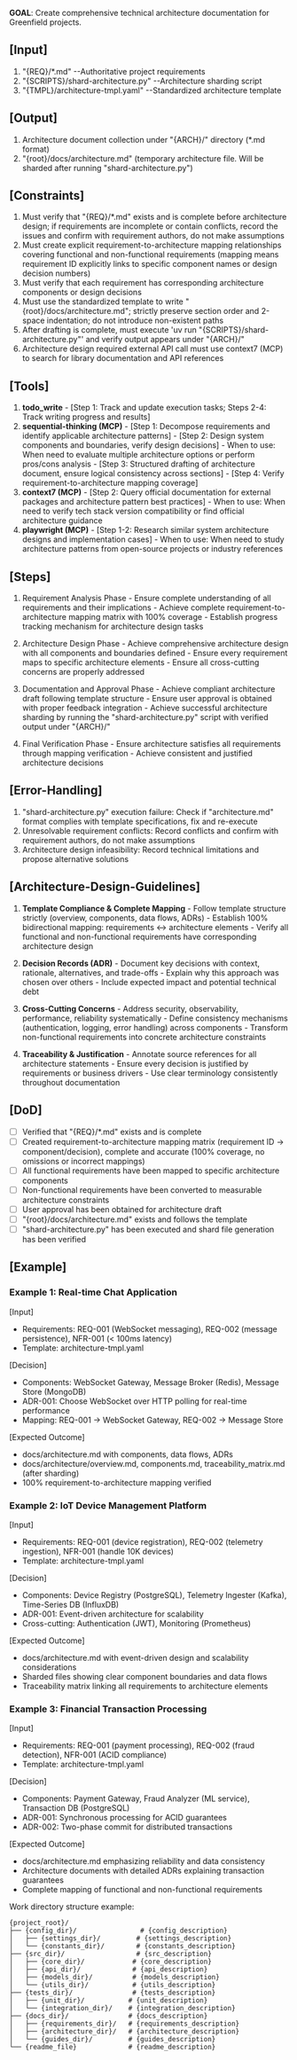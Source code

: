 **GOAL**: Create comprehensive technical architecture documentation for Greenfield projects.

## [Input]
  1. "{REQ}/*.md" --Authoritative project requirements
  2. "{SCRIPTS}/shard-architecture.py" --Architecture sharding script
  3. "{TMPL}/architecture-tmpl.yaml" --Standardized architecture template

## [Output]
  1. Architecture document collection under "{ARCH}/" directory (*.md format)
  2. "{root}/docs/architecture.md" (temporary architecture file. Will be sharded after running "shard-architecture.py")

## [Constraints]
  1. Must verify that "{REQ}/*.md" exists and is complete before architecture design; if requirements are incomplete or contain conflicts, record the issues and confirm with requirement authors, do not make assumptions
  2. Must create explicit requirement-to-architecture mapping relationships covering functional and non-functional requirements (mapping means requirement ID explicitly links to specific component names or design decision numbers)
  3. Must verify that each requirement has corresponding architecture components or design decisions
  4. Must use the standardized template to write "{root}/docs/architecture.md"; strictly preserve section order and 2-space indentation; do not introduce non-existent paths
  5. After drafting is complete, must execute 'uv run "{SCRIPTS}/shard-architecture.py"' and verify output appears under "{ARCH}/"
  6. Architecture design required external API call must use context7 (MCP) to search for library documentation and API references

## [Tools]
  1. **todo_write**
    - [Step 1: Track and update execution tasks; Steps 2-4: Track writing progress and results]
  2. **sequential-thinking (MCP)**
    - [Step 1: Decompose requirements and identify applicable architecture patterns]
    - [Step 2: Design system components and boundaries, verify design decisions]
    - When to use: When need to evaluate multiple architecture options or perform pros/cons analysis
    - [Step 3: Structured drafting of architecture document, ensure logical consistency across sections]
    - [Step 4: Verify requirement-to-architecture mapping coverage]
  3. **context7 (MCP)**
    - [Step 2: Query official documentation for external packages and architecture pattern best practices]
    - When to use: When need to verify tech stack version compatibility or find official architecture guidance
  4. **playwright (MCP)**
    - [Step 1-2: Research similar system architecture designs and implementation cases]
    - When to use: When need to study architecture patterns from open-source projects or industry references

## [Steps]
  1. Requirement Analysis Phase
    - Ensure complete understanding of all requirements and their implications
    - Achieve complete requirement-to-architecture mapping matrix with 100% coverage
    - Establish progress tracking mechanism for architecture design tasks

  2. Architecture Design Phase
    - Achieve comprehensive architecture design with all components and boundaries defined
    - Ensure every requirement maps to specific architecture elements
    - Ensure all cross-cutting concerns are properly addressed

  3. Documentation and Approval Phase
    - Achieve compliant architecture draft following template structure
    - Ensure user approval is obtained with proper feedback integration
    - Achieve successful architecture sharding by running the "shard-architecture.py" script with verified output under "{ARCH}/"

  4. Final Verification Phase
    - Ensure architecture satisfies all requirements through mapping verification
    - Achieve consistent and justified architecture decisions

## [Error-Handling]
  1. "shard-architecture.py" execution failure: Check if "architecture.md" format complies with template specifications, fix and re-execute
  2. Unresolvable requirement conflicts: Record conflicts and confirm with requirement authors, do not make assumptions
  3. Architecture design infeasibility: Record technical limitations and propose alternative solutions

## [Architecture-Design-Guidelines]
  1. **Template Compliance & Complete Mapping**
    - Follow template structure strictly (overview, components, data flows, ADRs)
    - Establish 100% bidirectional mapping: requirements ↔ architecture elements
    - Verify all functional and non-functional requirements have corresponding architecture design
  
  2. **Decision Records (ADR)**
    - Document key decisions with context, rationale, alternatives, and trade-offs
    - Explain why this approach was chosen over others
    - Include expected impact and potential technical debt
  
  3. **Cross-Cutting Concerns**
    - Address security, observability, performance, reliability systematically
    - Define consistency mechanisms (authentication, logging, error handling) across components
    - Transform non-functional requirements into concrete architecture constraints
  
  4. **Traceability & Justification**
    - Annotate source references for all architecture statements
    - Ensure every decision is justified by requirements or business drivers
    - Use clear terminology consistently throughout documentation

## [DoD]
  - [ ] Verified that "{REQ}/*.md" exists and is complete
  - [ ] Created requirement-to-architecture mapping matrix (requirement ID → component/decision), complete and accurate (100% coverage, no omissions or incorrect mappings)
  - [ ] All functional requirements have been mapped to specific architecture components
  - [ ] Non-functional requirements have been converted to measurable architecture constraints
  - [ ] User approval has been obtained for architecture draft
  - [ ] "{root}/docs/architecture.md" exists and follows the template
  - [ ] "shard-architecture.py" has been executed and shard file generation has been verified

## [Example]

### Example 1: Real-time Chat Application
[Input]
- Requirements: REQ-001 (WebSocket messaging), REQ-002 (message persistence), NFR-001 (< 100ms latency)
- Template: architecture-tmpl.yaml

[Decision]
- Components: WebSocket Gateway, Message Broker (Redis), Message Store (MongoDB)
- ADR-001: Choose WebSocket over HTTP polling for real-time performance
- Mapping: REQ-001 → WebSocket Gateway, REQ-002 → Message Store

[Expected Outcome]
- docs/architecture.md with components, data flows, ADRs
- docs/architecture/overview.md, components.md, traceability_matrix.md (after sharding)
- 100% requirement-to-architecture mapping verified

### Example 2: IoT Device Management Platform
[Input]
- Requirements: REQ-001 (device registration), REQ-002 (telemetry ingestion), NFR-001 (handle 10K devices)
- Template: architecture-tmpl.yaml

[Decision]
- Components: Device Registry (PostgreSQL), Telemetry Ingester (Kafka), Time-Series DB (InfluxDB)
- ADR-001: Event-driven architecture for scalability
- Cross-cutting: Authentication (JWT), Monitoring (Prometheus)

[Expected Outcome]
- docs/architecture.md with event-driven design and scalability considerations
- Sharded files showing clear component boundaries and data flows
- Traceability matrix linking all requirements to architecture elements

### Example 3: Financial Transaction Processing
[Input]
- Requirements: REQ-001 (payment processing), REQ-002 (fraud detection), NFR-001 (ACID compliance)
- Template: architecture-tmpl.yaml

[Decision]
- Components: Payment Gateway, Fraud Analyzer (ML service), Transaction DB (PostgreSQL)
- ADR-001: Synchronous processing for ACID guarantees
- ADR-002: Two-phase commit for distributed transactions

[Expected Outcome]
- docs/architecture.md emphasizing reliability and data consistency
- Architecture documents with detailed ADRs explaining transaction guarantees
- Complete mapping of functional and non-functional requirements

Work directory structure example:

```
{project_root}/
├── {config_dir}/                # {config_description}
│   ├── {settings_dir}/         # {settings_description}
│   └── {constants_dir}/        # {constants_description}
├── {src_dir}/                  # {src_description}
│   ├── {core_dir}/            # {core_description}
│   ├── {api_dir}/             # {api_description}
│   ├── {models_dir}/          # {models_description}
│   └── {utils_dir}/           # {utils_description}
├── {tests_dir}/               # {tests_description}
│   ├── {unit_dir}/           # {unit_description}
│   └── {integration_dir}/    # {integration_description}
├── {docs_dir}/               # {docs_description}
│   ├── {requirements_dir}/   # {requirements_description}
│   ├── {architecture_dir}/   # {architecture_description}
│   └── {guides_dir}/         # {guides_description}
└── {readme_file}             # {readme_description}
```
